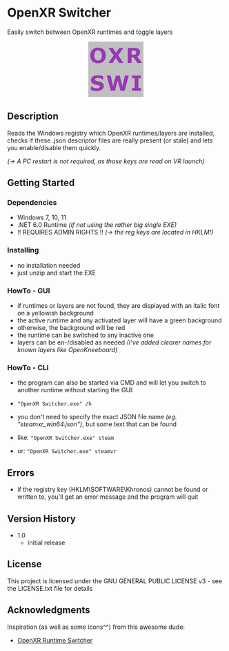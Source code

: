 # OpenXR Switcher

Easily switch between OpenXR runtimes and toggle layers
<p align="center">
  <a href="https://github.com/ytdlder/OpenXR-Switcher/releases/"><img alt="Download" src="icon3.png"/></a>
</p>

## Description

Reads the Windows registry which OpenXR runtimes/layers are installed, checks if these .json descriptor files are really present (or stale) and lets you enable/disable them quickly.

*(-> A PC restart is not required, as those keys are read on VR launch)*

## Getting Started

### Dependencies

* Windows 7, 10, 11
* .NET 6.0 Runtime *(if not using the rather big single EXE)*
* !! REQUIRES ADMIN RIGHTS !! *(-> the reg keys are located in _HKLM_!)*

### Installing

* no installation needed
* just unzip and start the EXE

### HowTo - GUI

* if runtimes or layers are not found, they are displayed with an italic font on a yellowish background 
* the active runtime and any activated layer will have a green background
* otherwise, the background will be red
* the runtime can be switched to any inactive one
* layers can be en-/disabled as needed *(I've added clearer names for known layers like OpenKneeboard)*

### HowTo - CLI

* the program can also be started via CMD and will let you switch to another runtime without starting the GUI:
* `"OpenXR Switcher.exe" /h`

* you don't need to specify the exact JSON file name *(eg. "steamxr_win64.json")*, but some text that can be found
* like: `"OpenXR Switcher.exe" steam`
* or:   `"OpenXR Switcher.exe" steamvr`

## Errors

* if the registry key (HKLM\SOFTWARE\Khronos) cannot be found or written to, you'll get an error message and the program will quit

## Version History

* 1.0
	* initial release

## License

This project is licensed under the GNU GENERAL PUBLIC LICENSE v3 - see the LICENSE.txt file for details

## Acknowledgments

Inspiration (as well as some icons^^) from this awesome dude:
* [OpenXR Runtime Switcher](https://github.com/WaGi-Coding/OpenXR-Runtime-Switcher/)
